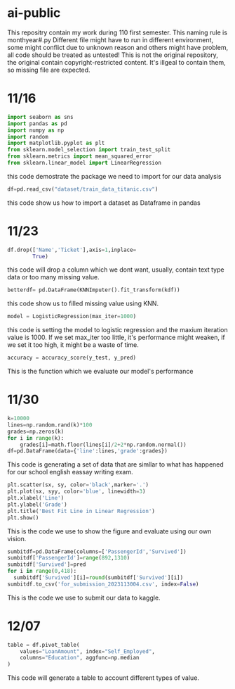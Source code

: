# ai-public
This repositry contain my work during 110 first semester. 
This naming rule is monthyear#.py
Different file might have to run in different environment, some might conflict due to unknown reason and others might have problem, all code should be treated as untested!
This is not the original repository, the original contain copyright-restricted content. It's illgeal to contain them, so missing file are expected.
# 11/16
```python
import seaborn as sns
import pandas as pd
import numpy as np
import random
import matplotlib.pyplot as plt
from sklearn.model_selection import train_test_split
from sklearn.metrics import mean_squared_error
from sklearn.linear_model import LinearRegression
```
this code demostrate the package we need to import for our data analysis
```python
df=pd.read_csv("dataset/train_data_titanic.csv")
```
this code show us how to import a dataset as Dataframe in pandas
# 11/23
```python
df.drop(['Name','Ticket'],axis=1,inplace=
        True)
```
this code will drop a column which we dont want, usually, contain text type data or too many missing value. 
```python
betterdf= pd.DataFrame(KNNImputer().fit_transform(kdf))
```
this code show us to filled missing value using KNN.
```python
model = LogisticRegression(max_iter=1000)
```
this code is setting the model to logistic regression and the maxium iteration value is 1000. If we set max_iter too little, it's performance might weaken, if we set it too high, it might be a waste of time. 
```python
accuracy = accuracy_score(y_test, y_pred)
```
This is the function which we evaluate our model's performance
# 11/30
```python
k=10000
lines=np.random.rand(k)*100
grades=np.zeros(k)
for i in range(k):
    grades[i]=math.floor(lines[i]/2+2*np.random.normal())
df=pd.DataFrame(data={'line':lines,'grade':grades})
```
This code is generating a set of data that are simllar to what has happened for our school english eassay writing exam.
```python
plt.scatter(sx, sy, color='black',marker='.')
plt.plot(sx, syy, color='blue', linewidth=3)
plt.xlabel('Line')
plt.ylabel('Grade')
plt.title('Best Fit Line in Linear Regression')
plt.show()
```
This is the code we use to show the figure and evaluate using our own vision.
```python
sumbitdf=pd.DataFrame(columns=['PassengerId','Survived'])
sumbitdf['PassengerId']=range(892,1310)
sumbitdf['Survived']=pred
for i in range(0,418):
  sumbitdf['Survived'][i]=round(sumbitdf['Survived'][i])
sumbitdf.to_csv('for_submission_2023113004.csv', index=False)
```
This is the code we use to submit our data to kaggle.
# 12/07
```python
table = df.pivot_table(
    values="LoanAmount", index="Self_Employed", 
    columns="Education", aggfunc=np.median
)
```
This code will generate a table to account different types of value.